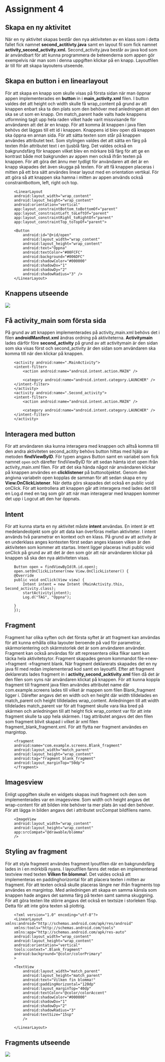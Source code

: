 # Assignment 4
## Skapa en ny aktivitet
När en ny aktivitet skapas består den nya aktiviteten av en klass som i detta fallet fick namnet **second_actitivty.java** samt en layout fil som fick namnet **activity_second_activity.xml.** Second_activity.java består av java kod som är användbart för att kunna programmera de beteenderna som appen gör exempelvis när man som i denna uppgiften klickar på en knapp. Layoutfilen är till för att skapa layoutens utseende.

## Skapa en button i en linearlayout
För att skapa en knapp som skulle visas på första sidan när man öppnar appen implementerades en **button** in i **main_activity.xml** filen. I button valdes det att height och width skulle få wrap_content på grund av att knappen enbart ska ta den plats som den behöver med anledningen att den ska se ut som en knapp. Om match_parent hade valts hade knappens utformning tagit upp hela raden vilket hade varit missvisande för användaren att det är en knapp. För att komma åt knappen i java filen behövs det läggas till ett id i knappen. Knappens id blev open då knappen ska öppna en annan sida. För att sätta texten som står på knappen användes attributet text. Som stylingen valdes det att sätta en färg på texten ifrån attributet text i en ljusblå färg. Det valdes också en bakgrundsfärg för knappen vilket blev en mörkare blå färg för att ge en kontrast både mot bakgrunden av appen men också ifrån texten på knappen. För att göra det ännu mer tydligt för användaren att det är en knapp skapades det även skugga på texten. För att få knappen placeras i mitten på ett bra sätt användes linear layout med en orientation vertikal. För att göra så att knappen ska hamna i mitten av appen används också constraintbottom, left, right och top.

```
    <LinearLayout
    android:layout_width="wrap_content"
    android:layout_height="wrap_content"
    android:orientation="vertical"
    app:layout_constraintBottom_toBottomOf="parent"
    app:layout_constraintLeft_toLeftOf="parent"
    app:layout_constraintRight_toRightOf="parent"
    app:layout_constraintTop_toTopOf="parent">

    <Button
        android:id="@+id/open"
        android:layout_width="wrap_content"
        android:layout_height="wrap_content"
        android:text="Öppna"
        android:textColor="#00FCFC"
        android:background="#006DFC"
        android:shadowColor="#000000"
        android:shadowDx="1"
        android:shadowDy="2"
        android:shadowRadius="3" />
    </LinearLayout>
```

## Knappens utseende
![](Knapp.png)
## Få activity_main som första sida
På grund av att knappen implementerades på activity_main.xml behövs det i filen **androidManifest.xml** ändras ordning på aktiviteterna. **Activitymain** lades därför före **second_activity** på grund av att activitymain är den sidan som ska visas först och second_activity är den sidan som användaren ska komma till när den klickar på knappen.

```
    <activity android:name=".MainActivity">
    <intent-filter>
        <action android:name="android.intent.action.MAIN" />

        <category android:name="android.intent.category.LAUNCHER" />
    </intent-filter>
    </activity>
    <activity android:name=".Second_activity">
    <intent-filter>
        <action android:name="android.intent.action.MAIN" />

        <category android:name="android.intent.category.LAUNCHER" />
    </intent-filter>
    </activity>
```

## Interagera med button
För att användaren ska kunna interagera med knappen och alltså komma till den andra aktiviteten second_acitity behövs button hittas med hjälp av metoden **findViewByID**. För typen angavs Button samt en variabel som fick namnet `open` och därefter findViewByID för att sedan hämta id:et open ifrån activity_main.xml filen. För att det ska hända något när användaren klickar på knappen användes en **clicklistener** på buttonobjektet. Genom den angivna variabeln open kopplas de samman för att sedan skapa en ny **View.OnClickListener**. När detta görs skapades det också en public void onClick. För att kontrollera att knappen går att interagera med lades det till en Log.d med en tag som gör att när man interagerar med knappen kommer det upp i Logcut att den har öppnats.

## Intent
För att kunna starta en ny aktivitet måste **intent** användas. En intent är ett medelandeobjekt som gör att data kan överföras mellan aktiviteter. I intent används två parametrar en kontext och en klass. På grund av att activity är en underklass anges kontexten först sedan anges klassen vilken är den aktiviteten som kommer att startas. Intent ligger placeras inuti public void onClick på grund av att det är den som gör att när användaren klickar på knappen så ska den nya aktiviteten visas.

```
    Button open = findViewById(R.id.open);
    open.setOnClickListener(new View.OnClickListener() {
    @Override
    public void onClick(View view) {
        Intent intent = new Intent (MainActivity.this, Second_activity.class);
        startActivity(intent);
        Log.d("TAG", "Öppna");

    }
    });
```
## Fragment
Fragment har olika syften och det första syftet är att fragment kan användas för att kunna erhålla olika layouter beroende på vad för parametrar, skärmorientering och skärmstorlek det är som användaren använder. Fragment kan också användas för att representera olika flikar samt kan täcka hela aktivitetsytor. Fragment skapades genom kommandot file->new->fragment ->fragment blank. När fragment deklarerats skapades det en ny java fil med redan implementerad kod samt en layoutfil. Efter att fragment deklarerats lades fragment in i **activity_second_acktivity.xml** filen då det är den filen som syns när användaren klickat på knappen. För att kunna koppla fragment till fragment java filen användes attributet name där com.example.screens lades till vilket är mappen som filen Blank_fragment ligger i. Därefter angavs det en width och en height där width tilldelades en match_parent och height tilldelades wrap_content. Anledningen till att width tilldelades match_parent var för att fragment skulle vara lika bred på skärmen och anledningen till att height fick wrap_content var för att inte fragment skulle ta upp hela skärmen. I tag attributet angavs det den filen som fragment blivit skapad i vilket är xml filen fragment_blank_fragment.xml. För att flytta ner fragment användes en margintop.

```
    <fragment
    android:name="com.example.screens.Blank_fragment"
    android:layout_width="match_parent"
    android:layout_height="wrap_content"
    android:tag="fragment_blank_fragment"
    android:layout_marginTop="50dp">
    </fragment>
```

## Imagesview
Enligt uppgiften skulle en widgets skapas inuti fragment och den som implementerades var en imagesview. Som width och height angavs det wrap-content för att bilden inte behöver ta mer plats än vad den behöver. För att lägga in bilden angavs det i attributet srcCompat bildfilens namn.

```
    <ImageView
    android:layout_width="wrap_content"
    android:layout_height="wrap_content"
    app:srcCompat="@drawable/blomma"
    />
```

## Styling av fragment
För att styla fragment användes fragment lyoutfilen där en bakgrundsfärg lades in i en mörkblå nyans. I layoutfilen fanns det redan en implementerad textview med texten **Vilken fin blomma!**. Det valdes också att implementeras en paddinghorizontal för att placera texten i mitten av fragment. För att texten också skulle placeras längre ner ifrån fragments top användes en margintop. Med anledningen att skapa en samma känsla som knappen hade angavs det samma färg på texten samt samma skuggning. För att göra texten lite större angavs det också en textsize i storleken 15sp. Detta för att inte göra texten så plottrig.

```
    <?xml version="1.0" encoding="utf-8"?>
    <LinearLayout xmlns:android="http://schemas.android.com/apk/res/android"
    xmlns:tools="http://schemas.android.com/tools"
    xmlns:app="http://schemas.android.com/apk/res-auto"
    android:layout_width="wrap_content"
    android:layout_height="wrap_content"
    android:orientation="vertical"
    tools:context=".Blank_fragment"
    android:background="@color/colorPrimary"
    >

    <TextView
        android:layout_width="match_parent"
        android:layout_height="match_parent"
        android:text="Vilken fin blomma!"
        android:paddingHorizontal="120dp"
        android:layout_marginTop="40dp"
        android:textColor="@color/colorAccent"
        android:shadowColor="#000000"
        android:shadowDx="1"
        android:shadowDy="2"
        android:shadowRadius="3"
        android:textSize="15sp"
        />

    </LinearLayout>
```

## Fragments utseende
![](fragment.png)